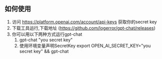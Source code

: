 ## 如何使用
1. 访问  https://platform.openai.com/account/api-keys 获取你的secret key
2. 下载工具运行,下载地址 (https://github.com/logerror/gpt-chat/releases)
3. 你可以用以下两种方式运行gpt-chat
   1. gpt-chat "you secret key"
   2. 使用环境变量声明SecretKey export OPEN_AI_SECRET_KEY="you secret key" && gpt-chat

